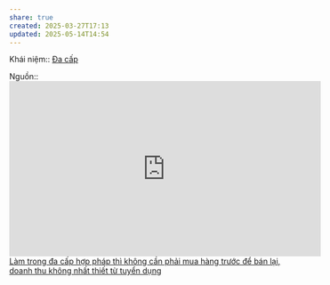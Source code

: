```yaml
---
share: true
created: 2025-03-27T17:13
updated: 2025-05-14T14:54
---
```

Khái niệm:: [Đa cấp](../%CE%9E%20Kh%C3%A1i%20ni%E1%BB%87m/%C4%90a%20c%E1%BA%A5p.md)

Nguồn:: <iframe width="560" height="315" src="https://www.youtube.com/embed/o6-ahxVlzL8?si=Tlp1cxgBxq2bQ_aO" title="YouTube video player" frameborder="0" allow="accelerometer; autoplay; clipboard-write; encrypted-media; gyroscope; picture-in-picture; web-share" referrerpolicy="strict-origin-when-cross-origin" allowfullscreen></iframe>
[Làm trong đa cấp hợp pháp thì không cần phải mua hàng trước để bán lại, doanh thu không nhất thiết từ tuyển dụng](../../%F0%9F%93%9CT%C3%A0i%20nguy%C3%AAn/Lu%E1%BA%ADt,%20qu%E1%BA%A3n%20l%C3%BD%20nh%C3%A0%20n%C6%B0%E1%BB%9Bc/T%C3%A0i%20ch%C3%ADnh/L%C3%A0m%20trong%20%C4%91a%20c%E1%BA%A5p%20h%E1%BB%A3p%20ph%C3%A1p%20th%C3%AC%20kh%C3%B4ng%20c%E1%BA%A7n%20ph%E1%BA%A3i%20mua%20h%C3%A0ng%20tr%C6%B0%E1%BB%9Bc%20%C4%91%E1%BB%83%20b%C3%A1n%20l%E1%BA%A1i,%20doanh%20thu%20kh%C3%B4ng%20nh%E1%BA%A5t%20thi%E1%BA%BFt%20t%E1%BB%AB%20tuy%E1%BB%83n%20d%E1%BB%A5ng.md)
